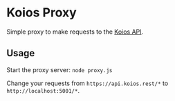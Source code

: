 # Koios Proxy

Simple proxy to make requests to the [Koios API](https://api.koios.rest).

## Usage

Start the proxy server: `node proxy.js`

Change your requests from `https://api.koios.rest/*` to `http://localhost:5001/*`.
